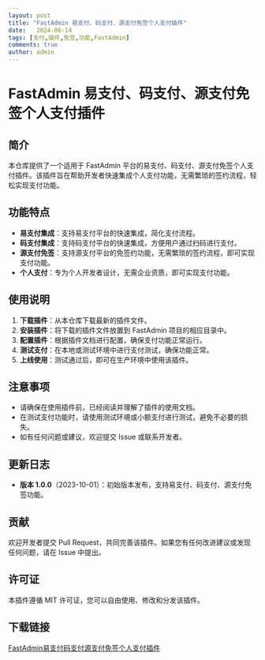 ```yaml
---
layout: post
title: "FastAdmin 易支付、码支付、源支付免签个人支付插件"
date:   2024-06-14
tags: [支付,插件,免签,功能,FastAdmin]
comments: true
author: admin
---
```

# FastAdmin 易支付、码支付、源支付免签个人支付插件

## 简介

本仓库提供了一个适用于 FastAdmin 平台的易支付、码支付、源支付免签个人支付插件。该插件旨在帮助开发者快速集成个人支付功能，无需繁琐的签约流程，轻松实现支付功能。

## 功能特点

- **易支付集成**：支持易支付平台的快速集成，简化支付流程。
- **码支付集成**：支持码支付平台的快速集成，方便用户通过扫码进行支付。
- **源支付免签**：支持源支付平台的免签约功能，无需繁琐的签约流程，即可实现支付功能。
- **个人支付**：专为个人开发者设计，无需企业资质，即可实现支付功能。

## 使用说明

1. **下载插件**：从本仓库下载最新的插件文件。
2. **安装插件**：将下载的插件文件放置到 FastAdmin 项目的相应目录中。
3. **配置插件**：根据插件文档进行配置，确保支付功能正常运行。
4. **测试支付**：在本地或测试环境中进行支付测试，确保功能正常。
5. **上线使用**：测试通过后，即可在生产环境中使用该插件。

## 注意事项

- 请确保在使用插件前，已经阅读并理解了插件的使用文档。
- 在测试支付功能时，请使用测试环境或小额支付进行测试，避免不必要的损失。
- 如有任何问题或建议，欢迎提交 Issue 或联系开发者。

## 更新日志

- **版本 1.0.0**（2023-10-01）：初始版本发布，支持易支付、码支付、源支付免签功能。

## 贡献

欢迎开发者提交 Pull Request，共同完善该插件。如果您有任何改进建议或发现任何问题，请在 Issue 中提出。

## 许可证

本插件遵循 MIT 许可证，您可以自由使用、修改和分发该插件。

## 下载链接

[FastAdmin易支付码支付源支付免签个人支付插件](https://pan.quark.cn/s/0d95932c97c5)